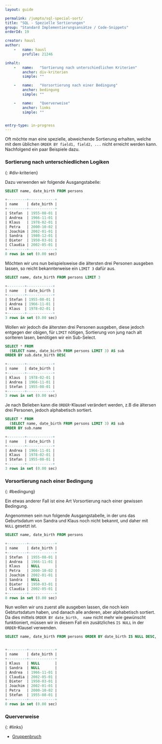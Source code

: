 ```yaml
---
layout: guide

permalink: /jumpto/sql-special-sort/
title: "SQL - Spezielle Sortierungen"
group: "Standard Implementierungsansätze / Code-Snippets"
orderId: 19

creator: hausl
author:
    -   name: hausl
        profile: 21246

inhalt:
    -   name:   "Sortierung nach unterschiedlichen Kriterien"
        anchor: div-kriterien
        simple: ""

    -   name:   "Vorsortierung nach einer Bedingung"
        anchor: bedingung
        simple: ""

    -   name:   "Querverweise"
        anchor: links
        simple: ""


entry-type: in-progress
---
```


Oft möchte man eine spezielle, abweichende Sortierung erhalten, welche mit dem üblichen 
`ORDER BY field1, field2, ...` nicht erreicht werden kann. Nachfolgend ein paar Beispiele dazu.


### Sortierung nach unterschiedlichen Logiken
{: #div-kriterien}

Dazu verwenden wir folgende Ausgangstabelle:

~~~ sql
SELECT name, date_birth FROM persons

+---------+------------+
| name    | date_birth |
+---------+------------+
| Stefan  | 1955-08-01 |
| Andrea  | 1966-11-01 |
| Klaus   | 1978-02-01 |
| Petra   | 2000-10-02 |
| Joachim | 2002-01-01 |
| Sandra  | 1980-12-01 |
| Dieter  | 1950-03-01 |
| Claudia | 2002-05-01 |
+---------+------------+
8 rows in set (0.00 sec)
~~~

  
Möchten wir uns nun beispielsweise die ältersten drei Personen ausgeben lassen,
so reicht bekannterweise ein `LIMIT 3` dafür aus.

~~~ sql
SELECT name, date_birth FROM persons LIMIT 3

+--------+------------+
| name   | date_birth |
+--------+------------+
| Stefan | 1955-08-01 |
| Andrea | 1966-11-01 |
| Klaus  | 1978-02-01 |
+--------+------------+
3 rows in set (0.00 sec)
~~~

  
Wollen wir jedoch die ältersten drei Personen ausgeben, diese jedoch entgegen der obigen, 
für `LIMIT` nötigen, Sortierung von jung nach alt soriteren lasen, benötigen wir ein Sub-Select.

~~~ sql
SELECT * FROM
  (SELECT name, date_birth FROM persons LIMIT 3) AS sub
ORDER BY sub.date_birth DESC

+--------+------------+
| name   | date_birth |
+--------+------------+
| Klaus  | 1978-02-01 |
| Andrea | 1966-11-01 |
| Stefan | 1955-08-01 |
+--------+------------+
3 rows in set (0.00 sec)
~~~

  
Je nach Belieben kann die `ORDER`-Klausel verändert werden, z.B die ältersen drei Personen, 
jedoch alphabetisch sortiert.

~~~ sql
SELECT * FROM
  (SELECT name, date_birth FROM persons LIMIT 3) AS sub
ORDER BY sub.name

+--------+------------+
| name   | date_birth |
+--------+------------+
| Andrea | 1966-11-01 |
| Klaus  | 1978-02-01 |
| Stefan | 1955-08-01 |
+--------+------------+
3 rows in set (0.00 sec)
~~~


### Vorsortierung nach einer Bedingung
{: #bedingung}

Ein etwas anderer Fall ist eine Art Vorsortierung nach einer gewissen Bedingung.

Angenommen sein nun folgende Ausgangstabelle, in der uns das Geburtsdatum von 
Sandra und Klaus noch nicht bekannt, und daher mit `NULL` gesetzt ist.

~~~ sql
SELECT name, date_birth FROM persons

+---------+------------+
| name    | date_birth |
+---------+------------+
| Stefan  | 1955-08-01 |
| Andrea  | 1966-11-01 |
| Klaus   | NULL       |
| Petra   | 2000-10-02 |
| Joachim | 2002-01-01 |
| Sandra  | NULL       |
| Dieter  | 1950-03-01 |
| Claudia | 2002-05-01 |
+---------+------------+
8 rows in set (0.00 sec)
~~~

  
Nun wollen wir uns zuerst alle ausgeben lassen, die noch kein Gebturtsdatum haben,
und danach alle anderen, aber alphabetisch sortiert. Da dies mittels `ORDER BY date_birth, 
name` nicht mehr wie gewünscht funktioniert, müssen wir in diesem Fall ein zusätzliches 
`IS NULL` in der `ORDER`-Klausel verwenden.

~~~ sql
SELECT name, date_birth FROM persons ORDER BY date_birth IS NULL DESC, name


+---------+------------+
| name    | date_birth |
+---------+------------+
| Klaus   | NULL       |
| Sandra  | NULL       |
| Andrea  | 1966-11-01 |
| Claudia | 2002-05-01 |
| Dieter  | 1950-03-01 |
| Joachim | 2002-01-01 |
| Petra   | 2000-10-02 |
| Stefan  | 1955-08-01 |
+---------+------------+
8 rows in set (0.00 sec)
~~~


### Querverweise
{: #links}

- [Gruppenbruch](http://php-de.github.io/jumpto/gruppenbruch/)
